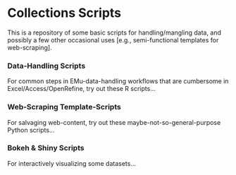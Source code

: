 # Collections Scripts #

This is a repository of some basic scripts for handling/mangling data, and possibly a few other occasional uses [e.g., semi-functional templates for web-scraping].

### Data-Handling Scripts ###

For common steps in EMu-data-handling workflows that are cumbersome in Excel/Access/OpenRefine, try out these R scripts...

### Web-Scraping Template-Scripts ###

For salvaging web-content, try out these maybe-not-so-general-purpose Python scripts...

### Bokeh & Shiny Scripts ###

For interactively visualizing some datasets...
